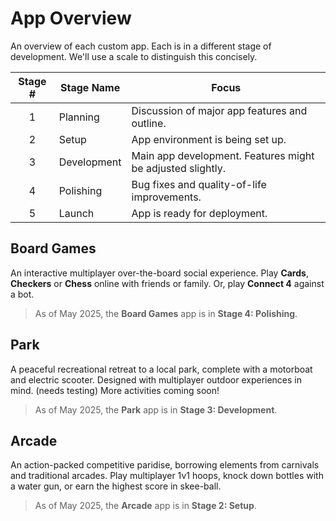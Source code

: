 # **App Overview**

An overview of each custom app. Each is in a different stage of development. We'll use a scale to distinguish this concisely.

| Stage # | Stage Name  | Focus                                                      |
| :-----: | ----------- | ---------------------------------------------------------- |
|    1    | Planning    | Discussion of major app features and outline.              |
|    2    | Setup       | App environment is being set up.                           |
|    3    | Development | Main app development. Features might be adjusted slightly. |
|    4    | Polishing   | Bug fixes and quality-of-life improvements.                |
|    5    | Launch      | App is ready for deployment.                               |

## **Board Games**

An interactive multiplayer over-the-board social experience. Play **Cards**, **Checkers** or **Chess** online with friends or family. Or, play **Connect 4** against a bot.

> As of May 2025, the **Board Games** app is in **Stage 4: Polishing**.

## **Park**

A peaceful recreational retreat to a local park, complete with a motorboat and electric scooter. Designed with multiplayer outdoor experiences in mind. (needs testing) More activities coming soon!

> As of May 2025, the **Park** app is in **Stage 3: Development**.

## **Arcade**

An action-packed competitive paridise, borrowing elements from carnivals and traditional arcades. Play multiplayer 1v1 hoops, knock down bottles with a water gun, or earn the highest score in skee-ball.

> As of May 2025, the **Arcade** app is in **Stage 2: Setup**.
